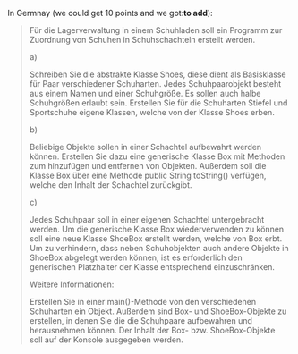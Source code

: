 
In Germnay (we could get 10 points and we got:**to add**):

> Für die Lagerverwaltung in einem Schuhladen soll ein Programm zur Zuordnung von Schuhen in Schuhschachteln erstellt werden.
> 
> a)
> 
> Schreiben Sie die abstrakte Klasse Shoes, diese dient als Basisklasse für Paar verschiedener Schuharten. Jedes Schuhpaarobjekt besteht aus einem Namen und einer Schuhgröße. Es sollen auch halbe Schuhgrößen erlaubt sein. Erstellen Sie für die Schuharten Stiefel und Sportschuhe eigene Klassen, welche von der Klasse Shoes erben.
> 
> b)
> 
> Beliebige Objekte sollen in einer Schachtel aufbewahrt werden können. Erstellen Sie dazu eine generische Klasse Box mit Methoden zum hinzufügen und entfernen von Objekten. Außerdem soll die Klasse Box über eine Methode public String toString() verfügen, welche den Inhalt der Schachtel zurückgibt.
> 
> c)
> 
> Jedes Schuhpaar soll in einer eigenen Schachtel untergebracht werden. Um die generische Klasse Box wiederverwenden zu können soll eine neue Klasse ShoeBox erstellt werden, welche von Box erbt. Um zu verhindern, dass neben Schuhobjekten auch andere Objekte in ShoeBox abgelegt werden können, ist es erforderlich den generischen Platzhalter der Klasse entsprechend einzuschränken.
> 
> Weitere Informationen:
> 
> Erstellen Sie in einer main()-Methode von den verschiedenen Schuharten ein Objekt. Außerdem sind Box- und ShoeBox-Objekte zu erstellen, in denen Sie die die Schuhpaare aufbewahren und herausnehmen können. Der Inhalt der Box- bzw. ShoeBox-Objekte soll auf der Konsole ausgegeben werden.